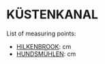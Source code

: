 # KÜSTENKANAL

List of measuring points:

* [HILKENBROOK](./Hilkenbrook): <Value topic="rivers/pegel-online/KUESTENKANAL/Hilkenbrook/measurementValue"/> cm
* [HUNDSMÜHLEN](./HUNDSMUEHLEN): <Value topic="rivers/pegel-online/KUESTENKANAL/HUNDSMUEHLEN/measurementValue"/> cm
